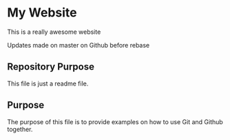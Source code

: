 # My Website 

This is a really awesome website 

Updates made on master on Github before rebase
## Repository Purpose

This file is just a readme file.


## Purpose 

The purpose of this file is to provide examples
on how to use Git and Github together.